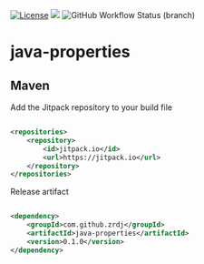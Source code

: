 [![License](https://img.shields.io/github/license/mashape/apistatus.svg?maxAge=2592000)]()
[![](https://jitpack.io/v/ZrdJ/java-properties.svg)](https://jitpack.io/#ZrdJ/java-properties)
![GitHub Workflow Status (branch)](https://github.com/zrdj/java-properties/actions/workflows/maven.yml/badge.svg)

# java-properties

## Maven

Add the Jitpack repository to your build file

```xml

<repositories>
    <repository>
        <id>jitpack.io</id>
        <url>https://jitpack.io</url>
    </repository>
</repositories>
```

Release artifact

```xml

<dependency>
    <groupId>com.github.zrdj</groupId>
    <artifactId>java-properties</artifactId>
    <version>0.1.0</version>
</dependency>
```
